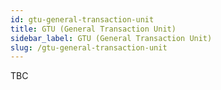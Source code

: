```yaml
---
id: gtu-general-transaction-unit
title: GTU (General Transaction Unit)
sidebar_label: GTU (General Transaction Unit)
slug: /gtu-general-transaction-unit
---
```


TBC
